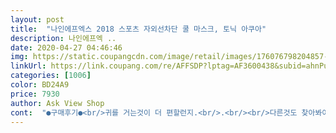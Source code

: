 ```yaml
---
layout: post 
title:  "나인에프엑스 2018 스포츠 자외선차단 쿨 마스크, 토닉 아쿠아" 
description: 나인에프엑 ..
date: 2020-04-27 04:46:46 
img: https://static.coupangcdn.com/image/retail/images/176076798204857-9f820026-6175-4874-abca-8fe4f7a74bab.jpg 
linkUrl: https://link.coupang.com/re/AFFSDP?lptag=AF3600438&subid=ahnPublicAsk&pageKey=175360918&itemId=501238024&vendorItemId=4278724233&traceid=V0-113-fab521dfc9167692 
categories: [1006] 
color: BD24A9 
price: 7930 
author: Ask View Shop 
cont:  "●구매후기●<br/>귀를 거는것이 더 편할런지.<br/>.<br/><br/>다른것도 찾아봐야겠네요<br/>여름에 쓰기 좋을 듯요 색깔도 이쁘고 공기도 잘 통함<br/>전 귀가 조금 아팟어요<br/>쿨소재답게 땀안차서 좋음 운동할때나 외출시 사용하기좋음♡<br/>흘러내리지 않고 시원한소재라 좋은데<br/>" 
---
```

